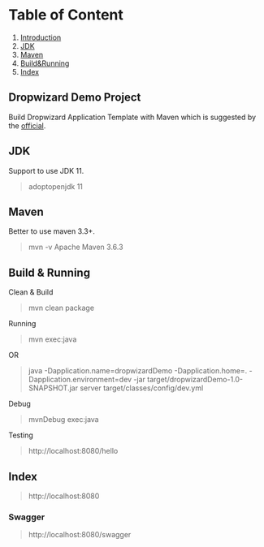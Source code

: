 # Table of Content
1. [Introduction](#introduction)
2. [JDK](#jdk)
3. [Maven](#maven)
4. [Build&Running](#building)
5. [Index](#index)


## Dropwizard Demo Project <a name="introduction"></a>
Build Dropwizard Application Template with Maven which is suggested by the [official](https://www.dropwizard.io/en/latest/getting-started.html#setting-up-using-maven).

## JDK <a name="jdk"></a>
Support to use JDK 11.
> adoptopenjdk 11

## Maven <a name="maven"></a>
Better to use maven 3.3+. 
> mvn -v
> Apache Maven 3.6.3

## Build & Running <a name="building"></a>
Clean & Build
> mvn clean package

Running
> mvn exec:java

OR

> java -Dapplication.name=dropwizardDemo -Dapplication.home=. -Dapplication.environment=dev  -jar target/dropwizardDemo-1.0-SNAPSHOT.jar server target/classes/config/dev.yml 

Debug
> mvnDebug exec:java

Testing
> http://localhost:8080/hello

## Index  <a name="index"></a>
> http://localhost:8080

### Swagger
> http://localhost:8080/swagger
